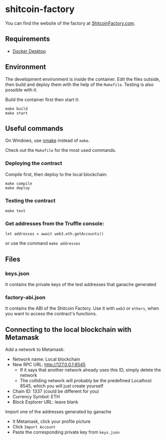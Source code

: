 # shitcoin-factory

You can find the website of the factory at [ShitcoinFactory.com](www.shitcoinfactory.com).

## Requirements

- [Docker Desktop](https://www.docker.com/products/docker-desktop)

## Environment

The development environment is inside the container. Edit the files outside, then build and deploy them with the help of the `Makefile`.
Testing is also possible with it.

Build the container first then start it:

```
make build
make start
```

## Useful commands

On Windows, use [nmake](https://docs.microsoft.com/en-us/cpp/build/reference/nmake-reference?view=msvc-160&viewFallbackFrom=vs-2019) instead of `make`.

Check out the `Makefile` for the most used commands.

### Deploying the contract

Compile first, then deploy to the local blockchain:

```
make compile
make deploy
```

### Testing the contract

```
make test
```

### Get addresses from the Truffle console:

```
let addresses = await web3.eth.getAccounts()
```

or use the command `make addresses`

## Files

### keys.json

It contains the private keys of the test addresses that ganache generated

### factory-abi.json

It contains the ABI of the Shitcoin Factory. Use it with `web3` or `ethers`, when you want to access the contract's functions.

## Connecting to the local blockchain with Metamask

Add a network to Metamask:
- Network name: Local blockchain
- New RPC URL: http://127.0.0.1:8545
    + If it says that another network already uses this ID, simply delete the network
    + The colliding network will probably be the predefined Localhost 8545, which you will just create yourself
- Chain ID: 1337 (could be different for you)
- Currency Symbol: ETH
- Block Explorer URL: leave blank

Import one of the addresses generated by ganache
- It Metamask, click your profile picture
- Click `Import Account`
- Paste the corresponding private key from `keys.json`
